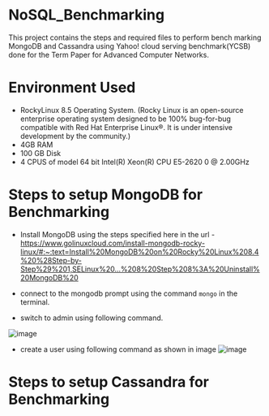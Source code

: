 # NoSQL_Benchmarking
This project contains the steps and required files to perform bench marking MongoDB and Cassandra using Yahoo! cloud serving benchmark(YCSB) done for the Term Paper for Advanced Computer Networks.

# Environment Used
- RockyLinux 8.5 Operating System. (Rocky Linux is an open-source enterprise operating system designed to be 100% bug-for-bug compatible with Red Hat Enterprise Linux®. It is under intensive development by the community.)
- 4GB RAM
- 100 GB Disk
- 4 CPUS of model 64 bit  Intel(R) Xeon(R) CPU E5-2620 0 @ 2.00GHz

# Steps to setup MongoDB for Benchmarking
- Install MongoDB using the steps specified here in the url - https://www.golinuxcloud.com/install-mongodb-rocky-linux/#:~:text=Install%20MongoDB%20on%20Rocky%20Linux%208.4%20%28Step-by-Step%29%201,SELinux%20...%208%20Step%208%3A%20Uninstall%20MongoDB%20

- connect to the mongodb prompt using the command `mongo` in the terminal.
- switch to admin using following command.


![image](https://user-images.githubusercontent.com/44334277/209716154-eea2ac67-8491-4741-b255-74df1774e9c9.png)

- create a user using following command as shown in image
![image](https://user-images.githubusercontent.com/44334277/209716297-88ef7f75-76cc-4ff8-9142-04b6a0ea3d06.png)

# Steps to setup Cassandra for Benchmarking


